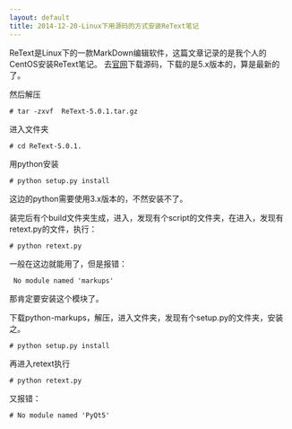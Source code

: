 ```yaml
---
layout: default
title: 2014-12-20-Linux下用源码的方式安装ReText笔记 
---
```


ReText是Linux下的一款MarkDown编辑软件，这篇文章记录的是我个人的CentOS安装ReText笔记。
去[官网](http://sourceforge.net/projects/retext/files/)下载源码，下载的是5.x版本的，算是最新的了。


然后解压

	# tar -zxvf  ReText-5.0.1.tar.gz

进入文件夹

	# cd ReText-5.0.1.

用python安装

	# python setup.py install

这边的python需要使用3.x版本的，不然安装不了。

装完后有个build文件夹生成，进入，发现有个script的文件夹，在进入，发现有retext.py的文件，执行：

	# python retext.py

一般在这边就能用了，但是报错：

	 No module named 'markups'

那肯定要安装这个模块了。

下载python-markups，解压，进入文件夹，发现有个setup.py的文件夹，安装之。

	# python setup.py install

再进入retext执行

	# python retext.py

又报错：

	# No module named 'PyQt5'

